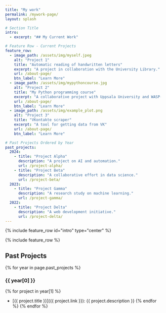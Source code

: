 ```yaml
---
title: "My work"
permalink: /mywork-page/
layout: splash

# Section Title
intro:
  - excerpt: "## My Current Work"

# Feature Row - Current Projects
feature_row:
  - image_path: /assets/img/myself.jpeg
    alt: "Project 1"
    title: "Automatic reading of handwritten letters"
    excerpt: "A project in collaboration with the University Library."
    url: /about-page/
    btn_label: "Learn More"
  - image_path: /assets/img/mypythoncourse.jpg
    alt: "Project 2"
    title: "My Python programming course"
    excerpt: "A collaborative project with Uppsala University and WASP-ED"
    url: /about-page/
    btn_label: "Learn More"
  - image_path: /assets/img/example_plot.png
    alt: "Project 3"
    title: "VKontakte scraper"
    excerpt: "A tool for getting data from VK"
    url: /about-page/
    btn_label: "Learn More"

# Past Projects Ordered by Year
past_projects:
  2024:
    - title: "Project Alpha"
      description: "A project on AI and automation."
      url: /project-alpha/
    - title: "Project Beta"
      description: "A collaborative effort in data science."
      url: /project-beta/
  2023:
    - title: "Project Gamma"
      description: "A research study on machine learning."
      url: /project-gamma/
  2022:
    - title: "Project Delta"
      description: "A web development initiative."
      url: /project-delta/
---
```


{% include feature_row id="intro" type="center" %}

{% include feature_row %}

## Past Projects

{% for year in page.past_projects %}
### {{ year[0] }}
{% for project in year[1] %}
- [{{ project.title }}]({{ project.link }}): {{ project.description }}
{% endfor %}
{% endfor %}

